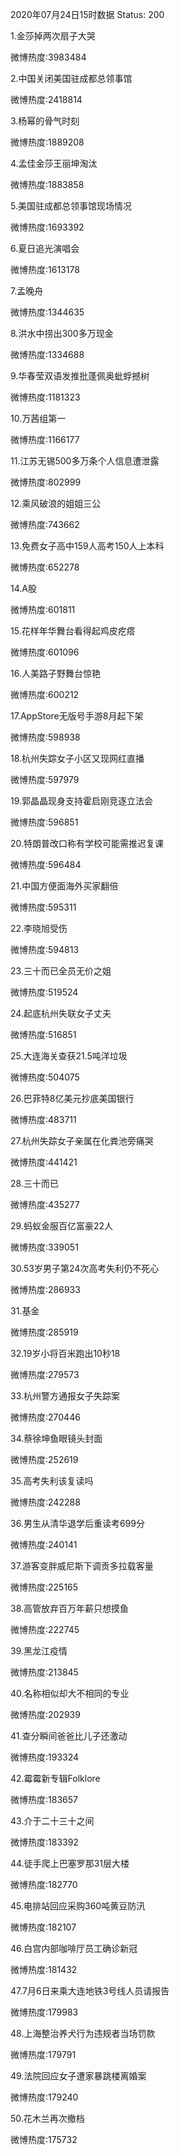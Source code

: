2020年07月24日15时数据
Status: 200

1.金莎掉两次扇子大哭

微博热度:3983484

2.中国关闭美国驻成都总领事馆

微博热度:2418814

3.杨幂的骨气时刻

微博热度:1889208

4.孟佳金莎王丽坤淘汰

微博热度:1883858

5.美国驻成都总领事馆现场情况

微博热度:1693392

6.夏日追光演唱会

微博热度:1613178

7.孟晚舟

微博热度:1344635

8.洪水中捞出300多万现金

微博热度:1334688

9.华春莹双语发推批蓬佩奥蚍蜉撼树

微博热度:1181323

10.万茜组第一

微博热度:1166177

11.江苏无锡500多万条个人信息遭泄露

微博热度:802999

12.乘风破浪的姐姐三公

微博热度:743662

13.免费女子高中159人高考150人上本科

微博热度:652278

14.A股

微博热度:601811

15.花样年华舞台看得起鸡皮疙瘩

微博热度:601096

16.人美路子野舞台惊艳

微博热度:600212

17.AppStore无版号手游8月起下架

微博热度:598938

18.杭州失踪女子小区又现网红直播

微博热度:597979

19.郭晶晶现身支持霍启刚竞逐立法会

微博热度:596851

20.特朗普改口称有学校可能需推迟复课

微博热度:596484

21.中国方便面海外买家翻倍

微博热度:595311

22.李晓旭受伤

微博热度:594813

23.三十而已全员无价之姐

微博热度:519524

24.起底杭州失联女子丈夫

微博热度:516851

25.大连海关查获21.5吨洋垃圾

微博热度:504075

26.巴菲特8亿美元抄底美国银行

微博热度:483711

27.杭州失踪女子亲属在化粪池旁痛哭

微博热度:441421

28.三十而已

微博热度:435277

29.蚂蚁金服百亿富豪22人

微博热度:339051

30.53岁男子第24次高考失利仍不死心

微博热度:286933

31.基金

微博热度:285919

32.19岁小将百米跑出10秒18

微博热度:279573

33.杭州警方通报女子失踪案

微博热度:270446

34.蔡徐坤鱼眼镜头封面

微博热度:252619

35.高考失利该复读吗

微博热度:242288

36.男生从清华退学后重读考699分

微博热度:240141

37.游客变胖威尼斯下调贡多拉载客量

微博热度:225165

38.高管放弃百万年薪只想摸鱼

微博热度:222745

39.黑龙江疫情

微博热度:213845

40.名称相似却大不相同的专业

微博热度:202939

41.查分瞬间爸爸比儿子还激动

微博热度:193324

42.霉霉新专辑Folklore

微博热度:183657

43.介于二十三十之间

微博热度:183392

44.徒手爬上巴塞罗那31层大楼

微博热度:182770

45.电排站回应采购360吨黄豆防汛

微博热度:182107

46.白宫内部咖啡厅员工确诊新冠

微博热度:181432

47.7月6日来乘大连地铁3号线人员请报告

微博热度:179983

48.上海整治养犬行为违规者当场罚款

微博热度:179791

49.法院回应女子遭家暴跳楼离婚案

微博热度:179240

50.花木兰再次撤档

微博热度:175732

